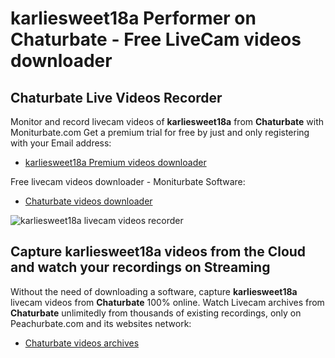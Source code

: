 # karliesweet18a Performer on Chaturbate - Free LiveCam videos downloader

## Chaturbate Live Videos Recorder

Monitor and record livecam videos of **karliesweet18a** from **Chaturbate** with Moniturbate.com
Get a premium trial for free by just and only registering with your Email address:
* [karliesweet18a Premium videos downloader](https://moniturbate.com/request-demo-licence-key.html)

Free livecam videos downloader - Moniturbate Software:
* [Chaturbate videos downloader](https://moniturbate.com/moniturbate-download-software.html)

![karliesweet18a livecam videos recorder](https://peachurnet.com/templates/moniturbate-software.png)


## Capture karliesweet18a videos from the Cloud and watch your recordings on Streaming

Without the need of downloading a software, capture **karliesweet18a** livecam videos from **Chaturbate** 100% online.
Watch Livecam archives from **Chaturbate** unlimitedly from thousands of existing recordings, only on Peachurbate.com and its websites network:
* [Chaturbate videos archives](https://peachurnet.com/)
